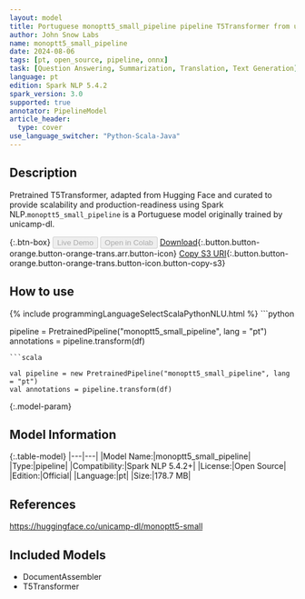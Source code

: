 ```yaml
---
layout: model
title: Portuguese monoptt5_small_pipeline pipeline T5Transformer from unicamp-dl
author: John Snow Labs
name: monoptt5_small_pipeline
date: 2024-08-06
tags: [pt, open_source, pipeline, onnx]
task: [Question Answering, Summarization, Translation, Text Generation]
language: pt
edition: Spark NLP 5.4.2
spark_version: 3.0
supported: true
annotator: PipelineModel
article_header:
  type: cover
use_language_switcher: "Python-Scala-Java"
---
```


## Description

Pretrained T5Transformer, adapted from Hugging Face and curated to provide scalability and production-readiness using Spark NLP.`monoptt5_small_pipeline` is a Portuguese model originally trained by unicamp-dl.

{:.btn-box}
<button class="button button-orange" disabled>Live Demo</button>
<button class="button button-orange" disabled>Open in Colab</button>
[Download](https://s3.amazonaws.com/auxdata.johnsnowlabs.com/public/models/monoptt5_small_pipeline_pt_5.4.2_3.0_1722905757798.zip){:.button.button-orange.button-orange-trans.arr.button-icon}
[Copy S3 URI](s3://auxdata.johnsnowlabs.com/public/models/monoptt5_small_pipeline_pt_5.4.2_3.0_1722905757798.zip){:.button.button-orange.button-orange-trans.button-icon.button-copy-s3}

## How to use



<div class="tabs-box" markdown="1">
{% include programmingLanguageSelectScalaPythonNLU.html %}
```python

pipeline = PretrainedPipeline("monoptt5_small_pipeline", lang = "pt")
annotations =  pipeline.transform(df)   

```
```scala

val pipeline = new PretrainedPipeline("monoptt5_small_pipeline", lang = "pt")
val annotations = pipeline.transform(df)

```
</div>

{:.model-param}
## Model Information

{:.table-model}
|---|---|
|Model Name:|monoptt5_small_pipeline|
|Type:|pipeline|
|Compatibility:|Spark NLP 5.4.2+|
|License:|Open Source|
|Edition:|Official|
|Language:|pt|
|Size:|178.7 MB|

## References

https://huggingface.co/unicamp-dl/monoptt5-small

## Included Models

- DocumentAssembler
- T5Transformer